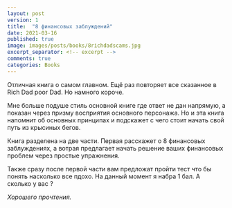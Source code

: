 ```yaml
---
layout: post
version: 1
title:  "8 финансовых заблуждений"
date: 2021-03-16
published: true
image: images/posts/books/8richdadscams.jpg
excerpt_separator: <!-- excerpt -->
comments: true
categories: Books
---
```


Отличная книга о самом главном. Ещё раз повторяет все сказанное в Rich Dad poor Dad. Но намного короче.
<!-- excerpt -->
Мне больше подуше стиль основной книге где ответ не дан напрямую, а показан через призму восприятия основного персонажа. Но и эта книга напомнит об основных принципах и подскажет с чего стоит начать свой путь из крысиных бегов.

Книга разделена на две части. Первая расскажет о 8 финансовых заблуждениях, а вотрая предлагает начать решение ваших финансовых проблем через простые упражнения.

Также сразу после первой части вам предложат пройти тест что бы понять насколько все пдохо.
На данный момент я набра 1 бал. А сколько у вас ?


_Хорошего прочтения._
